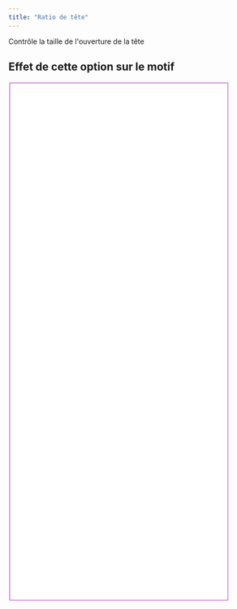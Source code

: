 ```yaml
---
title: "Ratio de tête"
---
```


Contrôle la taille de l'ouverture de la tête

## Effet de cette option sur le motif

![Cette image montre l'effet de cette option en superposant plusieurs variantes qui ont une valeur différente pour cette option](tiberius_headratio_sample.svg "Effet de cette option sur le motif")
